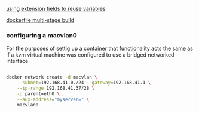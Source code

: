 

[using extension fields to reuse variables](https://docs.docker.com/compose/compose-file/compose-file-v3/#extension-fields)

[dockerfile multi-stage build](https://docs.docker.com/build/building/multi-stage/)

### configuring a macvlan0
For the purposes of settig up a container that functionality acts the same as if a kvm virtual machine was configured to use a bridged networked interface. 

```bash

docker network create -d macvlan \
    --subnet=192.168.41.0./24 --gateway=192.168.41.1 \
    --ip-range 192.168.41.37/28 \
    -o parent=eth0 \
    --aux-address="myserver=" \
    macvlan0

```